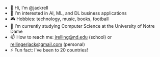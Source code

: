 - 👋 Hi, I’m @jackrell
- 👀 I’m interested in AI, ML, and DL business applications
- 🎮 Hobbies: technology, music, books, football
- 🌱 I’m currently studying Computer Science at the University of Notre Dame
- 📫 How to reach me: jrelling@nd.edu (school) or rellingerjack@gmail.com (personal)
- ⚡ Fun fact: I've been to 20 countries!

<!---
jackrell/jackrell is a ✨ special ✨ repository because its `README.md` (this file) appears on your GitHub profile.
You can click the Preview link to take a look at your changes.
--->
